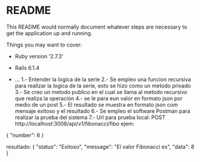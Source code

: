 # README

This README would normally document whatever steps are necessary to get the
application up and running.

Things you may want to cover:

* Ruby version
'2.7.3'
* Rails 
6.1.4

* ...
1.- Entender la logica de la serie
2.- Se empleo una funcion recursiva para realizar la logica de la serie, esto se hizo como un metodo privado
3.- Se creo un metodo publico en el cual se llama al metodo recursivo que realiza la operación
4.- se le para eun valor en formato json por medio de un post
5.- El resultado se muestra en formato json com mensaje exitoso y el resultado
6.- Se empleo el software Postman para realizar la prueba del sistema
7.- Url para prueba local:
POST http://localhost:3008/api/v1/fibonacci/fibo
ejem:

{
    "number": 6
}

resultado:
{
    "status": "Exitoso",
    "message": "El valor Fibonacci es",
    "data": 8
}
